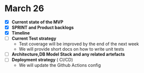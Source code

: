 # March 26

- [x]  **Current state of the MVP**
- [x]  **SPRINT and Product backlogs**
- [x]  **Timeline**
- [ ]  **Current Test strategy**
    - Test coverage will be improved by the end of the next week
    - We will provide short docs on how to write unit tests
- [ ]  **Architecture,DB Model Stack and any related artefacts**
- [ ]  **Deployment strategy** ( CI/CD)
    - We will update the Github Actions config